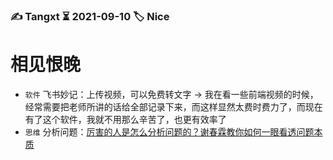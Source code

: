 ### ✍️ Tangxt ⏳ 2021-09-10 🏷️ Nice

# 相见恨晚

- `软件` 飞书妙记：上传视频，可以免费转文字 -> 我在看一些前端视频的时候，经常需要把老师所讲的话给全部记录下来，而这样显然太费时费力了，而现在有了这个软件，我就不用那么辛苦了，也更有效率了
- `思维` 分析问题：[厉害的人是怎么分析问题的？谢春霖教你如何一眼看透问题本质](https://www.zhihu.com/zvideo/1409183305992876032)
